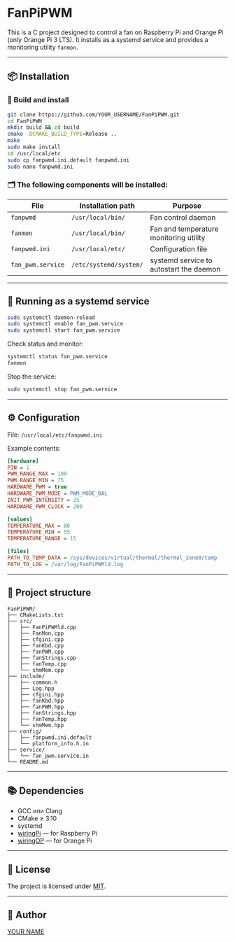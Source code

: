 # FanPiPWM

This is a C project designed to control a fan on Raspberry Pi and Orange Pi (only Orange Pi 3 LTS). It installs as a systemd service and provides a monitoring utility `fanmon`.

---

## 📦 Installation

### 🔧 Build and install

```bash
git clone https://github.com/YOUR_USERNAME/FanPiPWM.git
cd FanPiPWM
mkdir build && cd build
cmake -DCMAKE_BUILD_TYPE=Release ..
make
sudo make install
cd /usr/local/etc
sudo cp fanpwmd.ini.default fanpwmd.ini
sudo nano fanpwmd.ini
```

### 🗂 The following components will be installed:

| File              | Installation path          | Purpose                                 |
|-------------------|----------------------------|-----------------------------------------|
| `fanpwmd`         | `/usr/local/bin/`          | Fan control daemon                      |
| `fanmon`          | `/usr/local/bin/`          | Fan and temperature monitoring utility  |
| `fanpwmd.ini`     | `/usr/local/etc/`          | Configuration file                      |
| `fan_pwm.service` | `/etc/systemd/system/`     | systemd service to autostart the daemon |

---

## 🔌 Running as a systemd service

```bash
sudo systemctl daemon-reload
sudo systemctl enable fan_pwm.service
sudo systemctl start fan_pwm.service
```

Check status and monitor:

```bash
systemctl status fan_pwm.service
fanmon
```

Stop the service:

```bash
sudo systemctl stop fan_pwm.service
```

---

## ⚙️ Configuration

File: `/usr/local/etc/fanpwmd.ini`

Example contents:

```ini
[hardware]
PIN = 1
PWM_RANGE_MAX = 100
PWM_RANGE_MIN = 75
HARDWARE_PWM = true
HARDWARE_PWM_MODE = PWM_MODE_BAL
INIT_PWM_INTENSITY = 25
HARDWARE_PWM_CLOCK = 200

[values]
TEMPERATURE_MAX = 80
TEMPERATURE_MIN = 55
TEMPERATURE_RANGE = 15

[files]
PATH_TO_TEMP_DATA = /sys/devices/virtual/thermal/thermal_zone0/temp
PATH_TO_LOG = /var/log/FanPiPWMld.log
```

---

## 🧾 Project structure

```
FanPiPWM/
├── CMakeLists.txt
├── src/
│   ├── FanPiPWMld.cpp
│   ├── FanMon.cpp
│   ├── cfgini.cpp
│   ├── fanKbd.cpp
│   ├── fanPWM.cpp
│   ├── fanStrings.cpp
│   ├── fanTemp.cpp
│   └── shmMem.cpp
├── include/
│   ├── common.h
│   ├── Log.hpp
│   ├── cfgini.hpp
│   ├── fanKbd.hpp
│   ├── fanPWM.hpp
│   ├── fanStrings.hpp
│   ├── fanTemp.hpp
│   └── shmMem.hpp
├── config/
│   ├── fanpwmd.ini.default
│   └── platform_info.h.in
├── service/
│   └── fan_pwm.service.in
└── README.md
```

---

## 📚 Dependencies

- GCC или Clang
- CMake ≥ 3.10
- systemd
- [wiringPi](https://github.com/WiringPi/WiringPi.git) — for Raspberry Pi
- [wiringOP](https://github.com/orangepi-xunlong/wiringOP.git) — for Orange Pi

---

## 📄 License

The project is licensed under [MIT](LICENSE).

---

## 👤 Author

[YOUR NAME](https://github.com/YOUR_USERNAME)

